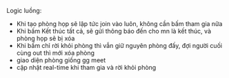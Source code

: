 Logic luồng:
- Khi tạo phòng họp sẽ lập tức join vào luôn, không cần bấm tham gia nữa
- Khi bấm Kết thúc tất cả, sẽ gửi thông báo đến cho mn là kết thúc, và phòng họp sẽ bị xóa
- Khi bấm chỉ rời khỏi phòng thì vẫn giữ nguyên phòng đấy, đợi người cuối cùng out thì mới xóa phòng
- giao diện phòng giống gg meet
- cập nhật real-time khi tham gia và rời khỏi phòng
